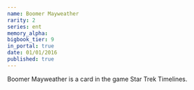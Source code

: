 ```yaml
---
name: Boomer Mayweather
rarity: 2
series: ent
memory_alpha:
bigbook_tier: 9
in_portal: true
date: 01/01/2016
published: true
---
```


Boomer Mayweather is a card in the game Star Trek Timelines.
